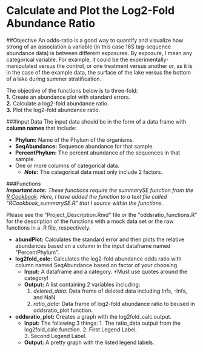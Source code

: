 Calculate and Plot the Log2-Fold Abundance Ratio
=========

##Objective
An odds-ratio is a good way to quantify and visualize how strong of an association a variable (in this case 16S tag-sequence abundance data) is between different exposures.  By exposure, I mean any categorical variable.  For example, it could be the experimentally-manipulated versus the control, or one treatment versus another or, as it is in the case of the example data, the surface of the lake versus the bottom of a lake during summer stratification.

The objective of the functions below is to three-fold:  
    **1.**  Create an abundance plot with standard errors.  
    **2.**  Calculate a log2-fold abundance ratio.  
    **3.**  Plot the log2-fold abundance ratio.  

###Input Data
The input data should be in the form of a data frame with **column names** that include: 

+ **Phylum:** Name of the Phylum of the organisms. 
+ **SeqAbundance:**  Sequence abundance for that sample.  
+ **PercentPhylum:** The percent abundance of the sequences in that sample.
+ One or more columns of categorical data. 
    + _**Note:**_ The categorical data must only include 2 factors.  
       
       
###Functions  
_**Important note:** These functions require the summarySE function from the [R Cookbook](http://www.cookbook-r.com/Graphs/Plotting_means_and_error_bars_(ggplot2)/).  Here, I have added the function to a text file called "RCookbook_summarySE.R" that I source within the functions._ 

Please see the "Project_Description.Rmd" file or the "oddsratio_functions.R" for the description of the functions with a mock data set or the raw functions in a .R file, respectively.


+ **abundPlot:** Calculates the standard error and then plots the relative abundances based on a column in the input dataframe named "PercentPhylum". 
+ **log2fold_calc:**  Calculates the log2-fold abundance odds ratio with column named SeqAbundance based on factor of your choosing.  
    + **Input:** A dataframe and a category.  *Must use quotes around the category!
    + **Output:** A list containing 2 variables including: 
        1. *deleted_data:* Data frame of deleted data including Infs, -Infs, and NaN.  
        2. *ratio_data:* Data frame of log2-fold abundance ratio to beused in oddsratio_plot function.
+ **oddsratio_plot:**  Creates a graph with the log2fold_calc output.  
    + **Input:**  The following 3 things:
          1. The ratio_data output from the log2fold_calc function. 
          2. First Legend Label.  
          3. Second Legend Label.  
    + **Output:** A pretty graph with the listed legend labels.
